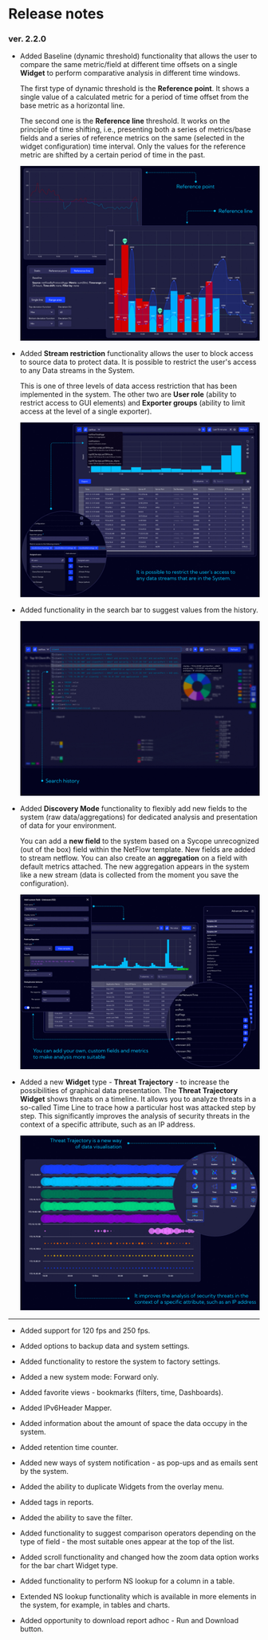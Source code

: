# Release notes

### ver. 2.2.0

- Added Baseline (dynamic threshold) functionality that allows the user to compare the same metric/field at different time offsets on a single **Widget** to perform comparative analysis in different time windows.

  The first type of dynamic threshold is the **Reference point**. It shows a single value of a calculated metric for a period of time offset from the base metric as a horizontal line.

  The second one is the **Reference line** threshold. It works on the principle of time shifting, i.e., presenting both a series of metrics/base fields and a series of reference metrics on the same (selected in the widget configuration) time interval. Only the values for the reference metric are shifted by a certain period of time in the past.

  ![baseline](assets_06-Release%20notes_web/baseline.jpg)

- Added **Stream restriction** functionality allows the user to block access to source data to protect data. It is possible to restrict the user's access to any Data streams in the System.

  This is one of three levels of data access restriction that has been implemented in the system. The other two are **User role** (ability to restrict access to GUI elements) and **Exporter groups** (ability to limit access at the level of a single exporter).

  ![rbac](assets_06-Release%20notes_web/rbac.jpg)

- Added functionality in the search bar to suggest values from the history.

  ![history](assets_06-Release%20notes_web/history.jpg)

- Added **Discovery Mode** functionality to flexibly add new fields to the system (raw data/aggregations) for dedicated analysis and presentation of data for your environment.

  You can add a **new field** to the system based on a Sycope unrecognized (out of the box) field within the NetFlow template. New fields are added to stream netflow. You can also create an **aggregation** on a field with default metrics attached. The new aggregation appears in the system like a new stream (data is collected from the moment you save the configuration). 

  ![discovery_mode](assets_06-Release%20notes_web/discovery_mode.jpg)

- Added a new **Widget** type - **Threat Trajectory** - to increase the possibilities of graphical data presentation. The **Threat Trajectory Widget** shows threats on a timeline. It allows you to analyze threats in a so-called Time Line to trace how a particular host was attacked step by step. This significantly improves the analysis of security threats in the context of a specific attribute, such as an IP address.

  ![threat_trajectory](assets_06-Release%20notes_web/threat_trajectory.jpg)

---

- Added support for 120 fps and 250 fps.
  
- Added options to backup data and system settings.
  
- Added functionality to restore the system to factory settings.
  
- Added a new system mode: Forward only. 
  
- Added favorite views - bookmarks (filters, time, Dashboards).
  
- Added IPv6Header Mapper.
  
- Added information about the amount of space the data occupy in the system.

- Added retention time counter.

- Added new ways of system notification - as pop-ups and as emails sent by the system. 

- Added the ability to duplicate Widgets from the overlay menu.
  
- Added tags in reports.
  
- Added the ability to save the filter.
  
-  Added functionality to suggest comparison operators depending on the type of field - the most suitable ones appear at the top of the list.
  
- Added scroll functionality and changed how the zoom data option works for the bar chart Widget type.
  
- Added functionality to perform NS lookup for a column in a table.
  
- Extended NS lookup functionality which is available in more elements in the system, for example, in tables and charts.
  
- Added opportunity to download report adhoc - Run and Download button.

   

   



